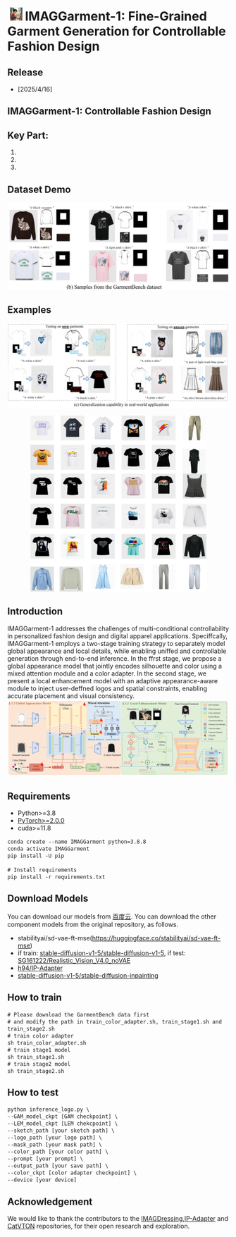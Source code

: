 # <img src="./assets/logo.png" alt="Logo" width="40" height="30"/>IMAGGarment-1: Fine-Grained Garment Generation for Controllable Fashion Design

## Release

- [2025/4/16]

## IMAGGarment-1: Controllable Fashion Design


## Key Part:
1.
2.
3.
## Dataset Demo
![dataset_demo](./assets/dataset_sample_v4.png)
## Examples

![results_1](./assets/introductionv3.png)

<div style="text-align: center;">
  <img src="./assets/appendix1-1.png" alt="results_2" width="400" height="400"/>
</div>

## Introduction

IMAGGarment-1 addresses the challenges of multi-conditional controllability in personalized fashion design and digital apparel applications. Speciffcally, IMAGGarment-1 employs a two-stage training strategy to separately model global appearance and local details, while enabling uniffed and controllable generation through end-to-end inference. In the ffrst stage, we propose a global appearance model that jointly encodes silhouette and color using a mixed attention module and a color adapter. In the second stage, we present a local enhancement model with an adaptive appearance-aware module to inject user-deffned logos and spatial constraints, enabling accurate placement and visual consistency. 
![architecture](./assets/architecture.png)
## Requirements

- Python>=3.8
- [PyTorch>=2.0.0](https://pytorch.org/)
- cuda>=11.8
```
conda create --name IMAGGarment python=3.8.8
conda activate IMAGGarment
pip install -U pip

# Install requirements
pip install -r requirements.txt
```
## Download Models

You can download our models from  [百度云](). You can download the other component models from the original repository, as follows.
- stabilityai/sd-vae-ft-mse(https://huggingface.co/stabilityai/sd-vae-ft-mse)
- if train: [stable-diffusion-v1-5/stable-diffusion-v1-5](https://huggingface.co/stable-diffusion-v1-5/stable-diffusion-v1-5), if test: [SG161222/Realistic_Vision_V4.0_noVAE](https://huggingface.co/SG161222/Realistic_Vision_V4.0_noVAE)
- [h94/IP-Adapter](https://huggingface.co/h94/IP-Adapter)
- [stable-diffusion-v1-5/stable-diffusion-inpainting](https://huggingface.co/stable-diffusion-v1-5/stable-diffusion-inpainting)

## How to train
```
# Please download the GarmentBench data first 
# and modify the path in train_color_adapter.sh, train_stage1.sh and train_stage2.sh
# train color adapter
sh train_color_adapter.sh
# train stage1 model
sh train_stage1.sh
# train stage2 model
sh train_stage2.sh
```
## How to test
```
python inference_logo.py \
--GAM_model_ckpt [GAM checkpoint] \
--LEM_model_ckpt [LEM chekcpoint] \
--sketch_path [your sketch path] \
--logo_path [your logo path] \
--mask_path [your mask path] \
--color_path [your color path] \
--prompt [your prompt] \
--output_path [your save path] \
--color_ckpt [color adapter checkpoint] \
--device [your device]
```
## Acknowledgement
We would like to thank the contributors to the [IMAGDressing](https://github.com/muzishen/IMAGDressing),[IP-Adapter](https://github.com/tencent-ailab/IP-Adapter) and [CatVTON](https://github.com/Zheng-Chong/CatVTON) repositories, for their open research and exploration.